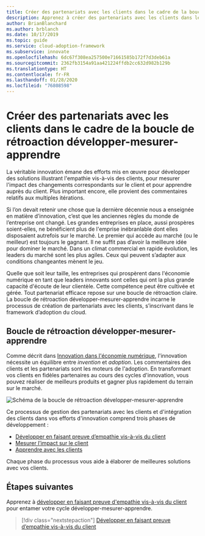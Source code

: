 ```yaml
---
title: Créer des partenariats avec les clients dans le cadre de la boucle de rétroaction développer-mesurer-apprendre
description: Apprenez à créer des partenariats avec les clients dans le cadre de la boucle de rétroaction développer-mesurer-apprendre.
author: BrianBlanchard
ms.author: brblanch
ms.date: 10/17/2019
ms.topic: guide
ms.service: cloud-adoption-framework
ms.subservice: innovate
ms.openlocfilehash: 6dc67f308ea257500e71661585b172f7d3deb61a
ms.sourcegitcommit: 2362fb3154a91aa421224ffdb2cc632d982b129b
ms.translationtype: HT
ms.contentlocale: fr-FR
ms.lasthandoff: 01/28/2020
ms.locfileid: "76808598"
---
```

# <a name="create-customer-partnerships-through-the-build-measure-learn-feedback-loop"></a>Créer des partenariats avec les clients dans le cadre de la boucle de rétroaction développer-mesurer-apprendre

La véritable innovation émane des efforts mis en œuvre pour développer des solutions illustrant l'empathie vis-à-vis des clients, pour mesurer l'impact des changements correspondants sur le client et pour apprendre auprès du client. Plus important encore, elle provient des commentaires relatifs aux multiples itérations.

Si l’on devait retenir une chose que la dernière décennie nous a enseignée en matière d’innovation, c’est que les anciennes règles du monde de l’entreprise ont changé. Les grandes entreprises en place, aussi prospères soient-elles, ne bénéficient plus de l'emprise inébranlable dont elles disposaient autrefois sur le marché. Le premier qui accède au marché (ou le meilleur) est toujours le gagnant. Il ne suffit pas d’avoir la meilleure idée pour dominer le marché. Dans un climat commercial en rapide évolution, les leaders du marché sont les plus agiles. Ceux qui peuvent s’adapter aux conditions changeantes mènent le jeu.

Quelle que soit leur taille, les entreprises qui prospèrent dans l'économie numérique en tant que leaders innovants sont celles qui ont la plus grande capacité d'écoute de leur clientèle. Cette compétence peut être cultivée et gérée. Tout partenariat efficace repose sur une boucle de rétroaction claire. La boucle de rétroaction développer-mesurer-apprendre incarne le processus de création de partenariats avec les clients, s’inscrivant dans le framework d’adoption du cloud.

## <a name="the-build-measure-learn-feedback-loop"></a>Boucle de rétroaction développer-mesurer-apprendre

Comme décrit dans [Innovation dans l'économie numérique](./index.md), l'innovation nécessite un équilibre entre *invention* et *adoption*. Les commentaires des clients et les partenariats sont les moteurs de l'adoption. En transformant vos clients en fidèles partenaires au cours des cycles d'innovation, vous pouvez réaliser de meilleurs produits et gagner plus rapidement du terrain sur le marché.

![Schéma de la boucle de rétroaction développer-mesurer-apprendre](../../_images/innovate/bml-feedback-loop.png)

Ce processus de gestion des partenariats avec les clients et d'intégration des clients dans vos efforts d'innovation comprend trois phases de développement :

- [Développer en faisant preuve d’empathie vis-à-vis du client](./build.md)
- [Mesurer l’impact sur le client](./measure.md)
- [Apprendre avec les clients](./learn.md)

Chaque phase du processus vous aide à élaborer de meilleures solutions avec vos clients.

## <a name="next-steps"></a>Étapes suivantes

Apprenez à [développer en faisant preuve d'empathie vis-à-vis du client](./build.md) pour entamer votre cycle développer-mesurer-apprendre.

> [!div class="nextstepaction"]
> [Développer en faisant preuve d’empathie vis-à-vis du client](./build.md)
